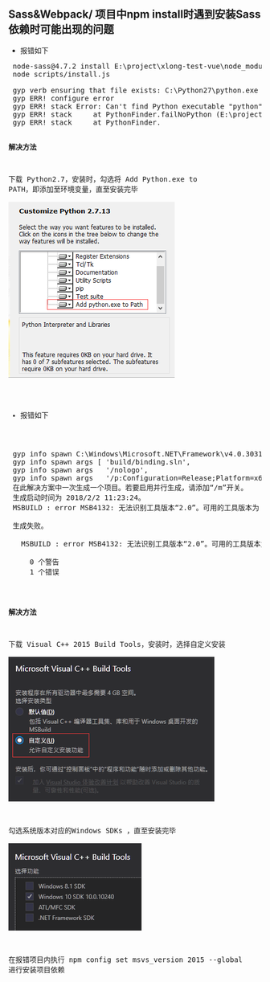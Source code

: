 ## Sass&Webpack/ 项目中npm install时遇到安装Sass依赖时可能出现的问题

* 报错如下
<pre>
 node-sass@4.7.2 install E:\project\xlong-test-vue\node_modules\node-sass  
 node scripts/install.js  
 
 gyp verb ensuring that file exists: C:\Python27\python.exe  
 gyp ERR! configure error  
 gyp ERR! stack Error: Can't find Python executable "python", you can set the PYTHON env variable.  
 gyp ERR! stack     at PythonFinder.failNoPython (E:\project\xlong-test-vue\node_modules\node-gyp\lib\configure.js:483:19)  
 gyp ERR! stack     at PythonFinder.<anonymous (E:\project\xlong-test-vue\node_modules\node-gyp\lib\configure.js:508:16)  
 gyp ERR! stack     at E:\project\xlong-test-vue\node_modules\graceful-fs\polyfills.js:284:29  
 gyp ERR! stack     at FSReqWrap.oncomplete (fs.js:152:21)  
 gyp ERR! System Windows_NT 10.0.10240  
 
 npm ERR! node-sass@4.7.2 postinstall: `node scripts/build.js`  
 npm ERR! Exit status 1  
 npm ERR!  
 npm ERR! Failed at the node-sass@4.7.2 postinstall script.  
</pre>

<b>解决方法</b>  

下载 Python2.7，安装时，勾选将 Add Python.exe to PATH，即添加至环境变量，直至安装完毕  
![Image text](images/sass-3.png)  

* 报错如下  
<pre>
 gyp info spawn C:\Windows\Microsoft.NET\Framework\v4.0.30319\msbuild.exe  
 gyp info spawn args [ 'build/binding.sln',  
 gyp info spawn args   '/nologo',  
 gyp info spawn args   '/p:Configuration=Release;Platform=x64' ]  
 在此解决方案中一次生成一个项目。若要启用并行生成，请添加“/m”开关。  
 生成启动时间为 2018/2/2 11:23:24。  
 MSBUILD : error MSB4132: 无法识别工具版本“2.0”。可用的工具版本为 "4.0"。  
 
 生成失败。  
 
   MSBUILD : error MSB4132: 无法识别工具版本“2.0”。可用的工具版本为 "4.0"。  
 
     0 个警告  
     1 个错误
</pre>  

<b>解决方法</b>   

下载 Visual C++ 2015 Build Tools，安装时，选择自定义安装  
![Image text](images/sass-1.png)  

勾选系统版本对应的Windows SDKs ，直至安装完毕  
![Image text](images/sass-2.png)  

在报错项目内执行 npm config set msvs_version 2015 --global 进行安装项目依赖

